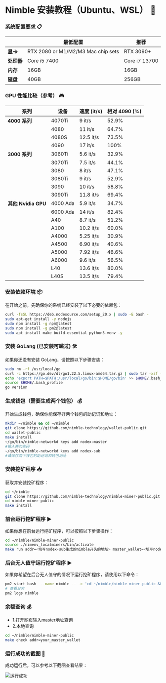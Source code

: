 # **Nimble 安装教程（Ubuntu、WSL）** 🚀

### **系统配置要求** 📋

|| **最低配置**          | **推荐**       |
|-------------------|----------------------------------|-----------------------------------|
| **显卡**                          | RTX 2080 or M1/M2/M3 Mac chip sets | RTX 3090+                        |
| **处理器**                    | Core i5 7400                      | Core i7 13700                    |
| **内存**                          | 16GB                              | 16GB                             |
| **磁盘**                   | 40GB                              | 256GB                            |

### **GPU 性能比较（参考）** 🎮

| **系列**    | **设备**  | **速度 (it/s)** | **相对 4090 (%)** |
|---------------|------------|------------------|-------------------|
| **4000 系列** | 4070Ti     | 9 it/s           | 52.9%             |
|               | 4080       | 11 it/s          | 64.7%             |
|               | 4080S      | 12.5 it/s        | 73.5%             |
|               | 4090       | 17 it/s          | 100%              |
| **3000 系列** | 3060Ti     | 5.6 it/s         | 32.9%             |
|               | 3070Ti     | 7.5 it/s         | 44.1%             |
|               | 3080       | 8 it/s           | 47.1%             |
|               | 3080Ti     | 9 it/s           | 52.9%             |
|               | 3090       | 10 it/s          | 58.8%             |
|               | 3090Ti     | 11.8 it/s        | 69.4%             |
| **其他 Nvidia GPU** | 4000 Ada   | 5.9 it/s         | 34.7%             |
|               | 6000 Ada   | 14 it/s          | 82.4%             |
|               | A40        | 8.7 it/s         | 51.2%             |
|               | A100       | 10.2 it/s        | 60.0%             |
|               | A4000      | 5.25 it/s        | 30.9%             |
|               | A4500      | 6.90 it/s        | 40.6%             |
|               | A5000      | 7.92 it/s        | 46.6%             |
|               | A6000      | 9.6 it/s         | 56.5%             |
|               | L40        | 13.6 it/s        | 80.0%             |
|               | L40S       | 13.5 it/s        | 79.4%             |

### **安装依赖环境** 📦

在开始之前，先确保你的系统已经安装了以下必要的依赖包：

```bash
curl -fsSL https://deb.nodesource.com/setup_20.x | sudo -E bash -
sudo apt-get install -y nodejs
sudo npm install -g npm@latest
sudo npm install -g pm2@latest 
sudo apt install make build-essential python3-venv -y
```

### **安装 GoLang (已安装可跳过)** 🛠️

如果你还没有安装 GoLang，请按照以下步骤安装：

```bash
sudo rm -rf /usr/local/go
curl -L https://go.dev/dl/go1.22.5.linux-amd64.tar.gz | sudo tar -xzf - -C /usr/local
echo 'export PATH=$PATH:/usr/local/go/bin:$HOME/go/bin' >> $HOME/.bash_profile
source $HOME/.bash_profile
go version
```

### **生成钱包（需要生成两个钱包）** 💰

开始生成钱包，确保你能保存好两个钱包的助记词和地址：

```bash
mkdir ~/nimble && cd ~/nimble
git clone https://github.com/nimble-technology/wallet-public.git
cd wallet-public
make install
~/go/bin/nimble-networkd keys add nodex-master
#输入两次密码
~/go/bin/nimble-networkd keys add nodex-sub
#请保存两个钱包的助记词和钱包地址
```

### **安装挖矿程序** 📥

获取并安装挖矿程序：

```bash
cd ~/nimble
git clone https://github.com/nimble-technology/nimble-miner-public.git
cd nimble-miner-public
make install
```

### **前台运行挖矿程序** ▶️

如果你想在前台运行挖矿程序，可以按照以下步骤操作：

```bash
cd ~/nimble/nimble-miner-public
source ./nimenv_localminers/bin/activate
make run addr=<填写nodex-sub生成的nimble开头的地址> master_wallet=<填写nodex-master生成的nimble开头的地址>
```

### **后台无人值守运行挖矿程序** ▶️

如果你希望在后台无人值守的情况下运行挖矿程序，请使用以下命令：

```bash
pm2 start bash  --name nimble -- -c 'cd ~/nimble/nimble-miner-public && source ./nimenv_localminers/bin/activate && make run addr=<填写nodex-sub生成的nimble开头的地址> master_wallet=<填写nodex-master生成的nimble开头的地址>' && pm2 save && pm2 startup
# 查看日志
pm2 logs nimble
```
### **余额查询** 💰

- [1.打开网页输入master地址查询](https://www.cryptofiverse.com/nimble-balance)
- 2.本地查询
```bash
cd ~/nimble/nimble-miner-public
make check addr=your_master_wallet
```
### **运行成功的截图** 🎉

成功运行后，可以参考以下截图查看结果：

![运行成功](https://github.com/user-attachments/assets/aafb8c33-34ca-410a-a07d-441722a87295)
